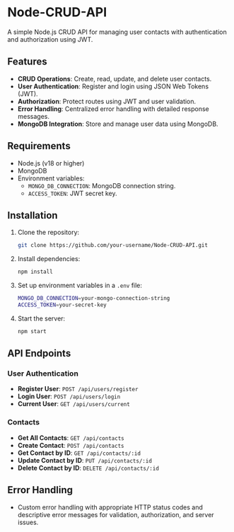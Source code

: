 # Node-CRUD-API

A simple Node.js CRUD API for managing user contacts with authentication and authorization using JWT.

## Features

- **CRUD Operations**: Create, read, update, and delete user contacts.
- **User Authentication**: Register and login using JSON Web Tokens (JWT).
- **Authorization**: Protect routes using JWT and user validation.
- **Error Handling**: Centralized error handling with detailed response messages.
- **MongoDB Integration**: Store and manage user data using MongoDB.

## Requirements

- Node.js (v18 or higher)
- MongoDB
- Environment variables:
  - `MONGO_DB_CONNECTION`: MongoDB connection string.
  - `ACCESS_TOKEN`: JWT secret key.

## Installation

1. Clone the repository:
    ```bash
    git clone https://github.com/your-username/Node-CRUD-API.git
    ```
2. Install dependencies:
    ```bash
    npm install
    ```
3. Set up environment variables in a `.env` file:
    ```bash
    MONGO_DB_CONNECTION=your-mongo-connection-string
    ACCESS_TOKEN=your-secret-key
    ```
4. Start the server:
    ```bash
    npm start
    ```

## API Endpoints

### User Authentication

- **Register User**: `POST /api/users/register`
- **Login User**: `POST /api/users/login`
- **Current User**: `GET /api/users/current`

### Contacts

- **Get All Contacts**: `GET /api/contacts`
- **Create Contact**: `POST /api/contacts`
- **Get Contact by ID**: `GET /api/contacts/:id`
- **Update Contact by ID**: `PUT /api/contacts/:id`
- **Delete Contact by ID**: `DELETE /api/contacts/:id`

## Error Handling

- Custom error handling with appropriate HTTP status codes and descriptive error messages for validation, authorization, and server issues.
